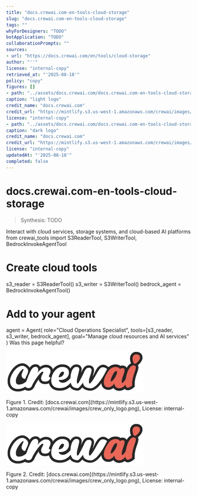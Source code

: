 ```yaml
---
title: "docs.crewai.com-en-tools-cloud-storage"
slug: "docs.crewai.com-en-tools-cloud-storage"
tags: ""
whyForDesigners: "TODO"
botApplication: "TODO"
collaborationPrompts: ""
sources:
- url: "https://docs.crewai.com/en/tools/cloud-storage"
author: "''"
license: "internal-copy"
retrieved_at: "'2025-08-18'"
policy: "copy"
figures: []
- path: "../assets/docs.crewai.com/docs.crewai.com-en-tools-cloud-storage/71bc45159c09.webp"
caption: "light logo"
credit_name: "docs.crewai.com"
credit_url: "https://mintlify.s3.us-west-1.amazonaws.com/crewai/images/crew_only_logo.png"
license: "internal-copy"
- path: "../assets/docs.crewai.com/docs.crewai.com-en-tools-cloud-storage/71bc45159c09.webp"
caption: "dark logo"
credit_name: "docs.crewai.com"
credit_url: "https://mintlify.s3.us-west-1.amazonaws.com/crewai/images/crew_only_logo.png"
license: "internal-copy"
updatedAt: "'2025-08-18'"
completed: false
---
```


# docs.crewai.com-en-tools-cloud-storage

> Synthesis: TODO

Interact with cloud services, storage systems, and cloud-based AI platforms
from crewai_tools import S3ReaderTool, S3WriterTool, BedrockInvokeAgentTool
# Create cloud tools
s3_reader = S3ReaderTool()
s3_writer = S3WriterTool()
bedrock_agent = BedrockInvokeAgentTool()
# Add to your agent
agent = Agent(
role="Cloud Operations Specialist",
tools=[s3_reader, s3_writer, bedrock_agent],
goal="Manage cloud resources and AI services"
)
Was this page helpful?

![light logo](../assets/docs.crewai.com/docs.crewai.com-en-tools-cloud-storage/71bc45159c09.webp)
<figcaption>Figure 1. Credit: [docs.crewai.com](https://mintlify.s3.us-west-1.amazonaws.com/crewai/images/crew_only_logo.png), License: internal-copy</figcaption>

![dark logo](../assets/docs.crewai.com/docs.crewai.com-en-tools-cloud-storage/71bc45159c09.webp)
<figcaption>Figure 2. Credit: [docs.crewai.com](https://mintlify.s3.us-west-1.amazonaws.com/crewai/images/crew_only_logo.png), License: internal-copy</figcaption>
